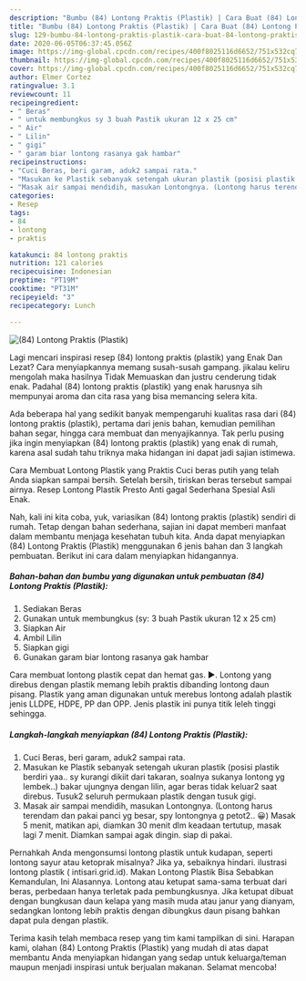 ```yaml
---
description: "Bumbu (84) Lontong Praktis (Plastik) | Cara Buat (84) Lontong Praktis (Plastik) Yang Lezat Sekali"
title: "Bumbu (84) Lontong Praktis (Plastik) | Cara Buat (84) Lontong Praktis (Plastik) Yang Lezat Sekali"
slug: 129-bumbu-84-lontong-praktis-plastik-cara-buat-84-lontong-praktis-plastik-yang-lezat-sekali
date: 2020-06-05T06:37:45.056Z
image: https://img-global.cpcdn.com/recipes/400f8025116d6652/751x532cq70/84-lontong-praktis-plastik-foto-resep-utama.jpg
thumbnail: https://img-global.cpcdn.com/recipes/400f8025116d6652/751x532cq70/84-lontong-praktis-plastik-foto-resep-utama.jpg
cover: https://img-global.cpcdn.com/recipes/400f8025116d6652/751x532cq70/84-lontong-praktis-plastik-foto-resep-utama.jpg
author: Elmer Cortez
ratingvalue: 3.1
reviewcount: 11
recipeingredient:
- " Beras"
- " untuk membungkus sy 3 buah Pastik ukuran 12 x 25 cm"
- " Air"
- " Lilin"
- " gigi"
- " garam biar lontong rasanya gak hambar"
recipeinstructions:
- "Cuci Beras, beri garam, aduk2 sampai rata."
- "Masukan ke Plastik sebanyak setengah ukuran plastik (posisi plastik berdiri yaa.. sy kurangi dikiit dari takaran, soalnya sukanya lontong yg lembek..) bakar ujungnya dengan lilin, agar beras tidak keluar2 saat direbus. Tusuk2 seluruh permukaan plastik dengan tusuk gigi."
- "Masak air sampai mendidih, masukan Lontongnya. (Lontong harus terendam dan pakai panci yg besar, spy lontongnya g petot2.. 😀) Masak 5 menit, matikan api, diamkan 30 menit dlm keadaan tertutup, masak lagi 7 menit. Diamkan sampai agak dingin. siap di pakai."
categories:
- Resep
tags:
- 84
- lontong
- praktis

katakunci: 84 lontong praktis 
nutrition: 121 calories
recipecuisine: Indonesian
preptime: "PT19M"
cooktime: "PT31M"
recipeyield: "3"
recipecategory: Lunch

---
```



![(84) Lontong Praktis (Plastik)](https://img-global.cpcdn.com/recipes/400f8025116d6652/751x532cq70/84-lontong-praktis-plastik-foto-resep-utama.jpg)

Lagi mencari inspirasi resep (84) lontong praktis (plastik) yang Enak Dan Lezat? Cara menyiapkannya memang susah-susah gampang. jikalau keliru mengolah maka hasilnya Tidak Memuaskan dan justru cenderung tidak enak. Padahal (84) lontong praktis (plastik) yang enak harusnya sih mempunyai aroma dan cita rasa yang bisa memancing selera kita.

Ada beberapa hal yang sedikit banyak mempengaruhi kualitas rasa dari (84) lontong praktis (plastik), pertama dari jenis bahan, kemudian pemilihan bahan segar, hingga cara membuat dan menyajikannya. Tak perlu pusing jika ingin menyiapkan (84) lontong praktis (plastik) yang enak di rumah, karena asal sudah tahu triknya maka hidangan ini dapat jadi sajian istimewa.

Cara Membuat Lontong Plastik yang Praktis Cuci beras putih yang telah Anda siapkan sampai bersih. Setelah bersih, tiriskan beras tersebut sampai airnya. Resep Lontong Plastik Presto Anti gagal Sederhana Spesial Asli Enak.


Nah, kali ini kita coba, yuk, variasikan (84) lontong praktis (plastik) sendiri di rumah. Tetap dengan bahan sederhana, sajian ini dapat memberi manfaat dalam membantu menjaga kesehatan tubuh kita. Anda dapat menyiapkan (84) Lontong Praktis (Plastik) menggunakan 6 jenis bahan dan 3 langkah pembuatan. Berikut ini cara dalam menyiapkan hidangannya.

<!--inarticleads1-->

##### Bahan-bahan dan bumbu yang digunakan untuk pembuatan (84) Lontong Praktis (Plastik):

1. Sediakan  Beras
1. Gunakan  untuk membungkus (sy: 3 buah Pastik ukuran 12 x 25 cm)
1. Siapkan  Air
1. Ambil  Lilin
1. Siapkan  gigi
1. Gunakan  garam biar lontong rasanya gak hambar


Cara membuat lontong plastik cepat dan hemat gas. ►. Lontong yang direbus dengan plastik memang lebih praktis dibanding lontong daun pisang. Plastik yang aman digunakan untuk merebus lontong adalah plastik jenis LLDPE, HDPE, PP dan OPP. Jenis plastik ini punya titik leleh tinggi sehingga. 

<!--inarticleads2-->

##### Langkah-langkah menyiapkan (84) Lontong Praktis (Plastik):

1. Cuci Beras, beri garam, aduk2 sampai rata.
1. Masukan ke Plastik sebanyak setengah ukuran plastik (posisi plastik berdiri yaa.. sy kurangi dikiit dari takaran, soalnya sukanya lontong yg lembek..) bakar ujungnya dengan lilin, agar beras tidak keluar2 saat direbus. Tusuk2 seluruh permukaan plastik dengan tusuk gigi.
1. Masak air sampai mendidih, masukan Lontongnya. (Lontong harus terendam dan pakai panci yg besar, spy lontongnya g petot2.. 😀) Masak 5 menit, matikan api, diamkan 30 menit dlm keadaan tertutup, masak lagi 7 menit. Diamkan sampai agak dingin. siap di pakai.


Pernahkah Anda mengonsumsi lontong plastik untuk kudapan, seperti lontong sayur atau ketoprak misalnya? Jika ya, sebaiknya hindari. ilustrasi lontong plastik ( intisari.grid.id). Makan Lontong Plastik Bisa Sebabkan Kemandulan, Ini Alasannya. Lontong atau ketupat sama-sama terbuat dari beras, perbedaan hanya terletak pada pembungkusnya. Jika ketupat dibuat dengan bungkusan daun kelapa yang masih muda atau janur yang dianyam, sedangkan lontong lebih praktis dengan dibungkus daun pisang bahkan dapat pula dengan plastik. 

Terima kasih telah membaca resep yang tim kami tampilkan di sini. Harapan kami, olahan (84) Lontong Praktis (Plastik) yang mudah di atas dapat membantu Anda menyiapkan hidangan yang sedap untuk keluarga/teman maupun menjadi inspirasi untuk berjualan makanan. Selamat mencoba!
